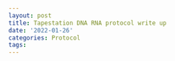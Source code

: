 ```yaml
---
layout: post
title: Tapestation DNA RNA protocol write up
date: '2022-01-26'
categories: Protocol
tags: 
---
```

